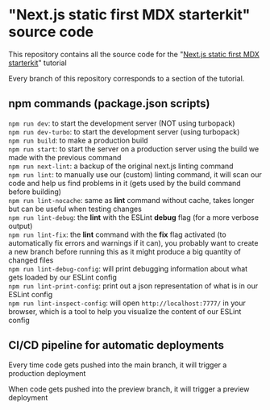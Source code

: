 # "Next.js static first MDX starterkit" source code

This repository contains all the source code for the "[Next.js static first MDX starterkit](https://chris.lu/web_development/tutorials/next-js-static-first-mdx-starterkit)" tutorial

Every branch of this repository corresponds to a section of the tutorial.

## npm commands (package.json scripts)

`npm run dev`: to start the development server (NOT using turbopack)  
`npm run dev-turbo`: to start the development server (using turbopack)  
`npm run build`: to make a production build  
`npm run start`: to start the server on a production server using the build we made with the previous command  
`npm run next-lint`: a backup of the original next.js linting command  
`npm run lint`: to manually use our (custom) linting command, it will scan our code and help us find problems in it (gets used by the build command before building)  
`npm run lint-nocache`: same as **lint** command without cache, takes longer but can be useful when testing changes  
`npm run lint-debug`: the **lint** with the ESLint **debug** flag (for a more verbose output)  
`npm run lint-fix`: the **lint** command with the **fix** flag activated (to automatically fix errors and warnings if it can), you probably want to create a new branch before running this as it might produce a big quantity of changed files  
`npm run lint-debug-config`: will print debugging information about what gets loaded by our ESLint config  
`npm run lint-print-config`: print out a json representation of what is in our ESLint config  
`npm run lint-inspect-config`: will open `http://localhost:7777/` in your browser, which is a tool to help you visualize the content of our ESLint config  

## CI/CD pipeline for automatic deployments

Every time code gets pushed into the main branch, it will trigger a production deployment

When code gets pushed into the preview branch, it will trigger a preview deployment
